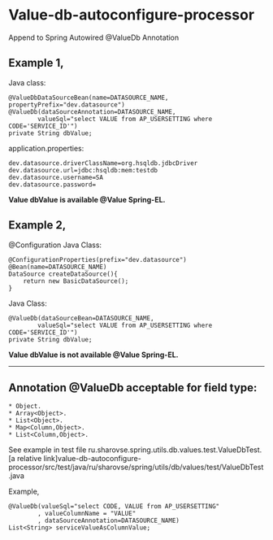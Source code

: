 # Value-db-autoconfigure-processor
Append to Spring Autowired @ValueDb Annotation

## Example 1,

Java class:

	@ValueDbDataSourceBean(name=DATASOURCE_NAME, propertyPrefix="dev.datasource")
	@ValueDb(dataSourceAnnotation=DATASOURCE_NAME,
			valueSql="select VALUE from AP_USERSETTING where CODE='SERVICE_ID'")
	private String dbValue;

application.properties:

	dev.datasource.driverClassName=org.hsqldb.jdbcDriver
	dev.datasource.url=jdbc:hsqldb:mem:testdb
	dev.datasource.username=SA
	dev.datasource.password=

**Value dbValue is available @Value Spring-EL.**

## Example 2,

@Configuration
Java Class:

  	@ConfigurationProperties(prefix="dev.datasource")
  	@Bean(name=DATASOURCE_NAME)
  	DataSource createDataSource(){
  		return new BasicDataSource();
  	}

Java Class:

	@ValueDb(dataSourceBean=DATASOURCE_NAME,
			valueSql="select VALUE from AP_USERSETTING where CODE='SERVICE_ID'")
	private String dbValue;

**Value dbValue is not available @Value Spring-EL.**

---

## Annotation @ValueDb acceptable for field type:

	* Object.
	* Array<Object>.
	* List<Object>.
	* Map<Column,Object>.
	* List<Column,Object>.

See example in test file ru.sharovse.spring.utils.db.values.test.ValueDbTest.
        [a relative link]value-db-autoconfigure-processor/src/test/java/ru/sharovse/spring/utils/db/values/test/ValueDbTest.java 

Example,

	@ValueDb(valueSql="select CODE, VALUE from AP_USERSETTING"
			, valueColumnName = "VALUE"
			, dataSourceAnnotation=DATASOURCE_NAME)
	List<String> serviceValueAsColumnValue;

